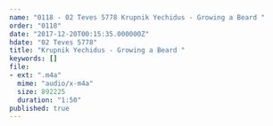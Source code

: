 ```yaml
---
name: "0118 - 02 Teves 5778 Krupnik Yechidus - Growing a Beard "
order: "0118"
date: "2017-12-20T00:15:35.000000Z"
hdate: "02 Teves 5778"
title: "Krupnik Yechidus - Growing a Beard "
keywords: []
file:
- ext: ".m4a"
  mime: "audio/x-m4a"
  size: 892225
  duration: "1:50"
published: true
---
```


